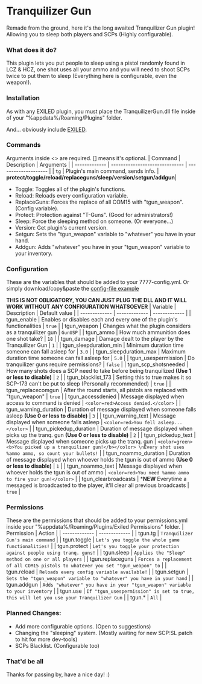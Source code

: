 # Tranquilizer Gun
Remade from the ground, here it's the long awaited Tranquilizer Gun plugin! Allowing you to sleep both players and SCPs (Highly configurable).

### What does it do?
This plugin lets you put people to sleep using a pistol randomly found in LCZ & HCZ, one shot uses all your ammo and you will need to shoot SCPs twice to put them to sleep (Everything here is configurable, even the weapon!).

### Installation
As with any EXILED plugin, you must place the TranquilizerGun.dll file inside of your "%appdata%/Roaming/Plugins" folder.

And... obviously include [EXILED](https://github.com/galaxy119/EXILED "EXILED").

### Commands
Arguments inside &lt;&gt; are required. [] means it's optional.
| Command | Description | Arguments |
| ------------- | ------------------------------ | -------------------- |
| `tg`   | Plugin's main command, sends info. | **protect/toggle/reload/replaceguns/sleep/version/setgun/addgun**|
- Toggle: Toggles all of the plugin's functions.
- Reload: Reloads every configuration variable.
- ReplaceGuns: Forces the replace of all COM15 with "tgun_weapon". (Config variable).
- Protect: Protection against "T-Guns". (Good for administrators!)
- Sleep: Force the sleeping method on someone. (Or everyone...)
- Version: Get plugin's current version.
- Setgun: Sets the "tgun_weapon" variable to "whatever" you have in your hand.
- Addgun: Adds "whatever" you have in your "tgun_weapon" variable to your inventory.

### Configuration
These are the variables that should be added to your 7777-config.yml. Or simply download/copy&paste the [config-file example](https://github.com/ImUrX/TranquilizerGun/blob/master/Examples/7777-config.yml)

**THIS IS NOT OBLIGATORY, YOU CAN JUST PLUG THE DLL AND IT WILL WORK WITHOUT ANY CONFIGURATION WHATSOEVER**
| Variable  | Description | Default value |
| ------------- | ------------- | ------------- |
| tgun_enable | Enables or disables each and every one of the plugin's functionalities | `true` |
| tgun_weapon | Changes what the plugin considers as a tranquilizer gun | `GunUSP` |
| tgun_ammo | How much ammunition does one shot take? | `18` |
| tgun_damage | Damage dealt to the player by the Tranquilizer Gun | `1` |
| tgun_sleepduration_min | Minimum duration time someone can fall asleep for | `3.0` |
| tgun_sleepduration_max | Maximum duration time someone can fall asleep for | `5.0` |
| tgun_usespermission | Do tranquilizer guns require permissions? | `false` |
| tgun_scp_shotsneeded | How many shots does a SCP need to take before being tranquilized **(Use 1 or less to disable)** | `2` |
| tgun_blacklist_173 | Setting this to true makes it so SCP-173 can't be put to sleep (Personally recommended) | `true` |
| tgun_replacecomgun | After the round starts, all pistols are replaced with "tgun_weapon" | `true` |
| tgun_accessdenied | Message displayed when access to command is denied | `<color=red>Access denied.</color>` |
| tgun_warning_duration | Duration of message displayed when someone falls asleep **(Use 0 or less to disable)** | `3` |
| tgun_warning_text | Message displayed when someone falls asleep | `<color=red>You fell asleep...</color>` |
| tgun_pickedup_duration | Duration of message displayed when picks up the tranq. gun **(Use 0 or less to disable)** | `2` |
| tgun_pickedup_text | Message displayed when someone picks up the tranq. gun | `<color=green><b>You picked up a tranquilizer gun!</b></color> \nEvery shot uses %ammo ammo, so count your bullets!` |
| tgun_noammo_duration | Duration of message displayed when whoever holds the tgun is out of ammo **(Use 0 or less to disable)** | `1` |
| tgun_noammo_text | Message displayed when whoever holds the tgun is out of ammo  | `<color=red>You need %ammo ammo to fire your gun!</color>` |
| tgun_clearbroadcasts | ***NEW** Everytime a messaged is broadcasted to the player, it'll clear all previous broadcasts | `true` |

### Permissions
These are the permissions that should be added to your permissions.yml inside your "%appdata%/Roaming/Plugins/Exiled Permissions" folder.
| Permission  | Action |
| ------------- | ------------- |
| tgun.tg | `Tranquilizer Gun's main command` | 
| tgun.toggle | `Let's you toggle the whole game functionalities!` | 
| tgun.protect | `Let's you toggle your protection against people using tranq. guns!` | 
| tgun.sleep | `Applies the "Sleep" method on one or all players` | 
| tgun.replaceguns | `Forces a replacement of all COM15 pistols to whatever you set "tgun_weapon" to` | 
| tgun.reload | `Reloads every config variable available!` | 
| tgun.setgun | `Sets the "tgun_weapon" variable to "whatever" you have in your hand` |
| tgun.addgun | `Adds "whatever" you have in your "tgun_weapon" variable to your inventory` |
| tgun.use | `If "tgun_usespermission" is set to true, this will let you use your Tranquilizer Gun` |
| tgun.* | `All` | 

### Planned Changes:
- Add more configurable options. (Open to suggestions)
- Changing the "sleeping" system. (Mostly waiting for new SCP:SL patch to hit for more dev-tools)
- SCPs Blacklist. (Configurable too)

### That'd be all
Thanks for passing by, have a nice day! :)
